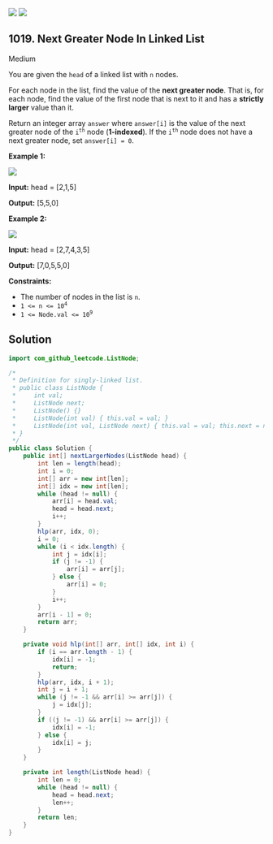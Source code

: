 [![](https://img.shields.io/github/stars/javadev/LeetCode-in-Java?label=Stars&style=flat-square)](https://github.com/javadev/LeetCode-in-Java)
[![](https://img.shields.io/github/forks/javadev/LeetCode-in-Java?label=Fork%20me%20on%20GitHub%20&style=flat-square)](https://github.com/javadev/LeetCode-in-Java/fork)

## 1019\. Next Greater Node In Linked List

Medium

You are given the `head` of a linked list with `n` nodes.

For each node in the list, find the value of the **next greater node**. That is, for each node, find the value of the first node that is next to it and has a **strictly larger** value than it.

Return an integer array `answer` where `answer[i]` is the value of the next greater node of the <code>i<sup>th</sup></code> node (**1-indexed**). If the <code>i<sup>th</sup></code> node does not have a next greater node, set `answer[i] = 0`.

**Example 1:**

![](https://assets.leetcode.com/uploads/2021/08/05/linkedlistnext1.jpg)

**Input:** head = [2,1,5]

**Output:** [5,5,0]

**Example 2:**

![](https://assets.leetcode.com/uploads/2021/08/05/linkedlistnext2.jpg)

**Input:** head = [2,7,4,3,5]

**Output:** [7,0,5,5,0]

**Constraints:**

*   The number of nodes in the list is `n`.
*   <code>1 <= n <= 10<sup>4</sup></code>
*   <code>1 <= Node.val <= 10<sup>9</sup></code>

## Solution

```java
import com_github_leetcode.ListNode;

/*
 * Definition for singly-linked list.
 * public class ListNode {
 *     int val;
 *     ListNode next;
 *     ListNode() {}
 *     ListNode(int val) { this.val = val; }
 *     ListNode(int val, ListNode next) { this.val = val; this.next = next; }
 * }
 */
public class Solution {
    public int[] nextLargerNodes(ListNode head) {
        int len = length(head);
        int i = 0;
        int[] arr = new int[len];
        int[] idx = new int[len];
        while (head != null) {
            arr[i] = head.val;
            head = head.next;
            i++;
        }
        hlp(arr, idx, 0);
        i = 0;
        while (i < idx.length) {
            int j = idx[i];
            if (j != -1) {
                arr[i] = arr[j];
            } else {
                arr[i] = 0;
            }
            i++;
        }
        arr[i - 1] = 0;
        return arr;
    }

    private void hlp(int[] arr, int[] idx, int i) {
        if (i == arr.length - 1) {
            idx[i] = -1;
            return;
        }
        hlp(arr, idx, i + 1);
        int j = i + 1;
        while (j != -1 && arr[i] >= arr[j]) {
            j = idx[j];
        }
        if ((j != -1) && arr[i] >= arr[j]) {
            idx[i] = -1;
        } else {
            idx[i] = j;
        }
    }

    private int length(ListNode head) {
        int len = 0;
        while (head != null) {
            head = head.next;
            len++;
        }
        return len;
    }
}
```